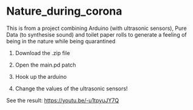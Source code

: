 # Nature_during_corona
This is from a project combining Arduino (with ultrasonic sensors), Pure Data (to synthesise sound) and toilet paper rolls to generate a feeling of being in the nature while being quarantined

1. Download the .zip file

2. Open the main.pd patch

3. Hook up the arduino 

4. Change the values of the ultrasonic sensors!


See the result:
https://youtu.be/-u1tpyuJY7Q

